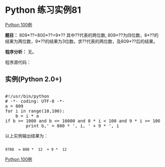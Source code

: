 Python 练习实例81
=============

 [Python 100例](python-100-examples.md)


 **题目：** 809*??=800*??+9*?? 其中??代表的两位数, 809*??为四位数，8*??的结果为两位数，9*??的结果为3位数。求??代表的两位数，及809*??后的结果。

 **程序分析：** 无。

 程序源代码：

  实例(Python 2.0+)
---------------

 <pre>

#!/usr/bin/python
# -*- coding: UTF-8 -*-
a = 809
for i in range(10,100):
    b = i * a
if b >= 1000 and b <= 10000 and 8 * i < 100 and 9 * i >= 100:
        print b,' = 800 * ', i, ' + 9 * ', i
</pre>

 以上实例输出结果为：


```

9708  = 800 *  12  + 9 *  12

```

 [Python 100例](python-100-examples.md)
